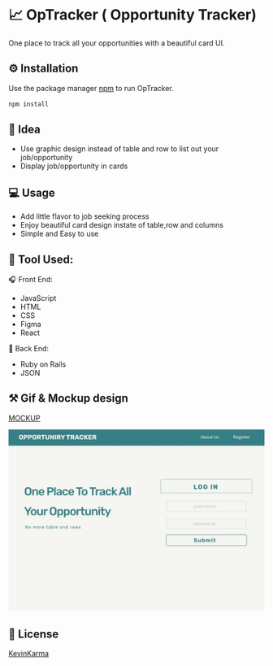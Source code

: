 #  :chart_with_upwards_trend: OpTracker ( Opportunity Tracker)

One place to track all your opportunities with a beautiful card UI.

## :gear: Installation

Use the package manager [npm](https://www.npmjs.com/) to run OpTracker.

```bash
npm install
```

## :dart: Idea
- Use graphic design instead of table and row to list out your job/opportunity 
- Display job/opportunity in cards

## :computer: Usage 

- Add little flavor to job seeking process
- Enjoy beautiful card design instate of table,row and columns
- Simple and Easy to use

## :hammer: Tool Used:
:headphones: Front End:
- JavaScript
- HTML
- CSS
- Figma
- React

:microphone: Back End:
- Ruby on Rails
- JSON

## :hammer_and_pick: Gif & Mockup design

[MOCKUP](https://www.figma.com/file/V98uR02cKJ5n5AkpJL6hpN/OpTracker?node-id=5%3A32)

![](Demo.gif)

## :briefcase: License
[KevinKarma](https://www.kevinkarma.me)

